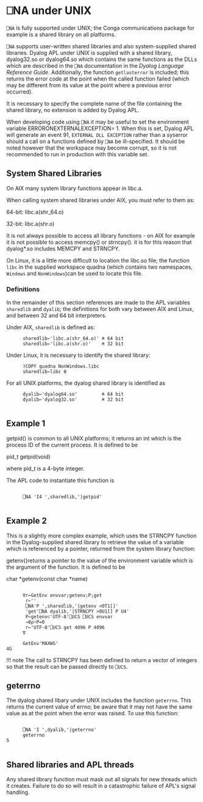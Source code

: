 <h1 class="heading"><span class="name"><span class="command">⎕NA</span> under UNIX</span></h1>

`⎕NA` is fully supported under UNIX; the Conga communications package for example is a shared library on all platforms.

`⎕NA` supports user-written shared libraries and also system-supplied shared libraries. Dyalog APL under UNIX is supplied with a shared library, dyalog32.so or dyalog64.so which contains the same functions as the DLLs which are described in the `⎕NA` documentation in the *Dyalog Language Reference Guide*. Additionally, the function `getlasterror` is included; this returns the error code at the point when the called function failed (which may be different from its value at the point where a previous error occurred).

It is necessary to specify the complete name of the file containing the shared library, no extension is added by Dyalog APL.

When developing code using `⎕NA` it may be useful to set the environment variable ERRORONEXTERNALEXCEPTION= 1. When this is set, Dyalog APL will generate an event 91, `EXTERNAL DLL EXCEPTION` rather than a syserror should a call on a functions defined by `⎕NA` be ill-specified. It should be noted however that the workspace may become corrupt, so it is not recommended to run in production with this variable set.

## System Shared Libraries

On AIX many system library functions appear in libc.a.

When calling system shared libraries under AIX, you must refer to them as:

64-bit: libc.a(shr_64.o)

32-bit: libc.a(shr.o)

It is not always possible to access all library functions - on AIX for example it is not possible to access memcpy() or strncpy(). it is for this reason that dyalog*.so includes MEMCPY and STRNCPY.

On Linux, it is a little more difficult to location the libc.so file; the function `libc` in the supplied workspace quadna (which contains two namespaces, `Windows` and `NonWindows`)can be used to locate this file.

### Definitions

In the remainder of this section references are made to the APL variables `sharedlib` and `dyalib`; the definitions for both vary between AIX and Linux, and between 32 and 64 bit interpreters.

Under AIX, `sharedlib` is defined as:
```apl
      sharedlib←'libc.a(shr_64.o)' ⍝ 64 bit
      sharedlib←'libc.a(shr.o)'    ⍝ 32 bit  
```

Under Linux, it is necessary to identify the shared library:
```apl
      )COPY quadna NonWindows.libc
      sharedlib←libc ⍬
```

For all UNIX platforms, the dyalog shared library is identified as
```apl
      dyalib←'dyalog64.so'         ⍝ 64 bit
      dyalib←'dyalog32.so'         ⍝ 32 bit
	
```

## Example 1

getpid() is common to all UNIX platforms; it returns an int which is the process ID of the current process. It is defined to be

pid_t getpid(void)

where pid_t is a 4-byte integer.

The APL code to instantiate this function is
```apl

      ⎕NA 'I4 ',sharedlib,'|getpid'
		
```

## Example 2

This is a slightly more complex example, which uses the STRNCPY function in the Dyalog-supplied shared library to retrieve the value of a variable which is referenced by a pointer, returned from the system library function:

getenv()returns a pointer to the value of the environment variable which is the argument of the function. It is defined to be

char *getenv(const char *name)
```apl

      ∇r←GetEnv envvar;getenv;P;get
       r←''
       ⎕NA'P ',sharedlib,'|getenv <0T1[]'
       'get'⎕NA dyalib,'|STRNCPY >0U1[] P U4'
       P←getenv⊂'UTF-8'⎕UCS ⎕UCS envvar
       →0⍴⍨P=0
       r←'UTF-8'⎕UCS get 4096 P 4096
      ∇

      GetEnv'MAXWS'
4G	
```

!!! note
    The call to STRNCPY has been defined to return a vector of integers so that the result can be passed directly to `⎕UCS`.

## geterrno

The dyalog shared libary under UNIX includes the function `geterrno`. This returns the current value of errno; be aware that it may not have the same value as at the point when the error was raised. To use this function:
```apl

      ⎕NA 'I ',dyalib,'|geterrno'
      geterrno
5
      		
```

## Shared libraries and APL threads

Any shared library function must mask out all signals for  new threads which it creates. Failure to do so will result in a catastrophic failure of APL's signal handling.

